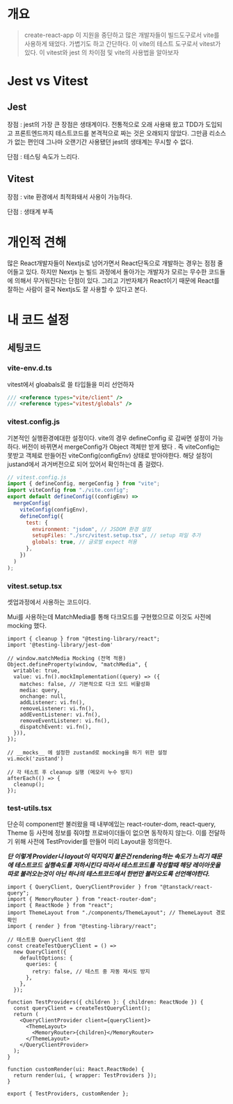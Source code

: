 # 개요
> create-react-app 이 지원을 중단하고 많은 개발자들이 빌드도구로서 vite를 사용하게 돼었다. 가볍기도 하고 간단하다. 이 vite의 테스트 도구로서 vitest가 있다. 이 vitest와 jest 의 차이점 및 vite의 사용법을 알아보자


# Jest vs Vitest
## Jest
장점 : jest의 가장 큰 장점은 생태계이다. 전통적으로 오래 사용돼 왔고 TDD가 도입되고 프론트엔드까지 테스트코드를 본격적으로 짜는 것은 오래되지 않았다. 그만큼 리소스가 없는 편인데 그나마 오랜기간 사용됐던 jest의 생태계는 무시할 수 없다.

단점 : 테스팅 속도가 느리다. 


## Vitest
장점 : vite 환경에서 최적화돼서 사용이 가능하다.

단점 : 생태계 부족


# 개인적 견해
많은 React개발자들이 Nextjs로 넘어가면서 React단독으로 개발하는 경우는 점점 줄어들고 있다. 하지만 Nextjs 는 빌드 과정에서 돌아가는 개발자가 모르는 무수한 코드들에 의해서 무거워진다는 단점이 있다. 그리고 기반자체가 React이기 때문에 React를 잘하는 사람이 결국 Nextjs도 잘 사용할 수 있다고 본다.


# 내 코드 설정
## 세팅코드
### vite-env.d.ts
vitest에서 gloabals로 쓸 타입들을 미리 선언하자
```d.ts
/// <reference types="vite/client" />
/// <reference types="vitest/globals" />
```


### vitest.config.js
기본적인 실행환경에대한 설정이다. vite의 경우 defineConfig 로 감싸면 설정이 가능하다. 
버전이 바뀌면서 mergeConfig가 Object 객체만 받게 됐다 . 즉 viteConfig는 못받고 객체로 만들어진 viteConfig(configEnv) 상태로 받아야한다. 
해당 설정이 justand에서 과거버전으로 되어 있어서 확인하는데 좀 걸렸다.
```js
// vitest.config.js
import { defineConfig, mergeConfig } from "vite";
import viteConfig from "./vite.config";
export default defineConfig((configEnv) =>
  mergeConfig(
    viteConfig(configEnv),
    defineConfig({
      test: {
        environment: "jsdom", // JSDOM 환경 설정
        setupFiles: "./src/vitest.setup.tsx", // setup 파일 추가
        globals: true, // 글로벌 expect 허용
      },
    })
  )
);

```


### vitest.setup.tsx
셋업과정에서 사용하는 코드이다. 

Mui를 사용하는데 MatchMedia를 통해 다크모드를 구현했으므로 이것도 사전에mocking 했다. 
```tsx
import { cleanup } from "@testing-library/react";
import '@testing-library/jest-dom'

// window.matchMedia Mocking (전역 적용)
Object.defineProperty(window, "matchMedia", {
  writable: true,
  value: vi.fn().mockImplementation((query) => ({
    matches: false, // 기본적으로 다크 모드 비활성화
    media: query,
    onchange: null,
    addListener: vi.fn(),
    removeListener: vi.fn(),
    addEventListener: vi.fn(),
    removeEventListener: vi.fn(),
    dispatchEvent: vi.fn(),
  })),
});

// __mocks__ 에 설정한 zustand로 mocking을 하기 위한 설정
vi.mock('zustand')

// 각 테스트 후 cleanup 실행 (메모리 누수 방지)
afterEach(() => {
  cleanup();
});

```

### test-utils.tsx
단순히 component만 불러왔을 때 내부에있는 react-router-dom, react-query, Theme 등 사전에 정보를 줘야할 프로바이더들이 없으면 동작하지 않는다. 이를 전달하기 위해 사전에 TestProvider를 만들어 미리 Layout을 정의한다.

***단 이렇게 Provider나 layout이 덕지덕지 붙은건 rendering하는 속도가 느리기 때문에 테스트코드 실행속도를 저하시킨다 따라서 테스트코드를 작성할때 해당 레이아웃을 따로 불러오는것이 아닌 하나의 테스트코드에서 한번만 불러오도록 선언해야한다.***
```tsx
import { QueryClient, QueryClientProvider } from "@tanstack/react-query";
import { MemoryRouter } from "react-router-dom";
import { ReactNode } from "react";
import ThemeLayout from "./components/ThemeLayout"; // ThemeLayout 경로 확인
import { render } from "@testing-library/react";

// 테스트용 QueryClient 생성
const createTestQueryClient = () =>
  new QueryClient({
    defaultOptions: {
      queries: {
        retry: false, // 테스트 중 자동 재시도 방지
      },
    },
  });

function TestProviders({ children }: { children: ReactNode }) {
  const queryClient = createTestQueryClient();
  return (
    <QueryClientProvider client={queryClient}>
      <ThemeLayout>
        <MemoryRouter>{children}</MemoryRouter>
      </ThemeLayout>
    </QueryClientProvider>
  );
}

function customRender(ui: React.ReactNode) {
  return render(ui, { wrapper: TestProviders });
}

export { TestProviders, customRender };
```


